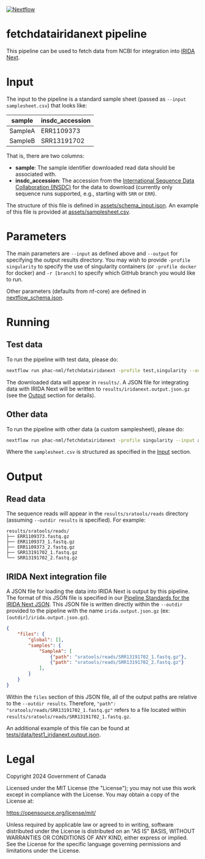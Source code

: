 [![Nextflow](https://img.shields.io/badge/nextflow-%E2%89%A523.04.3-brightgreen.svg)](https://www.nextflow.io/)

# fetchdatairidanext pipeline

This pipeline can be used to fetch data from NCBI for integration into [IRIDA Next][irida-next].

# Input

The input to the pipeline is a standard sample sheet (passed as `--input samplesheet.csv`) that looks like:

| sample  | insdc_accession |
| ------- | --------------- |
| SampleA | ERR1109373      |
| SampleB | SRR13191702     |

That is, there are two columns:
* **sample**: The sample identifier downloaded read data should be associated with.
* **insdc_accession**: The accession from the [International Sequence Data Collaboration (INSDC)][insdc] for the data to download (currently only sequence runs supported, e.g., starting with `SRR` or `ERR`).

The structure of this file is defined in [assets/schema_input.json](assets/schema_input.json). An example of this file is provided at [assets/samplesheet.csv](assets/samplesheet.csv).

# Parameters

The main parameters are `--input` as defined above and `--output` for specifying the output results directory. You may wish to provide `-profile singularity` to specify the use of singularity containers (or `-profile docker` for docker) and `-r [branch]` to specify which GitHub branch you would like to run.

Other parameters (defaults from nf-core) are defined in [nextflow_schema.json](nextflow_schema.json).

# Running

## Test data

To run the pipeline with test data, please do:

```bash
nextflow run phac-nml/fetchdatairidanext -profile test,singularity --outdir results
```

The downloaded data will appear in `results/`. A JSON file for integrating data with IRIDA Next will be written to `results/iridanext.output.json.gz` (see the [Output](#output) section for details).

## Other data

To run the pipeline with other data (a custom samplesheet), please do:

```bash
nextflow run phac-nml/fetchdatairidanext -profile singularity --input assets/samplesheet.csv --outdir results
```

Where the `samplesheet.csv` is structured as specified in the [Input](#input) section.

# Output

## Read data

The sequence reads will appear in the `results/sratools/reads` directory (assuming `--outdir results` is specified). For example:

```
results/sratools/reads/
├── ERR1109373.fastq.gz
├── ERR1109373_1.fastq.gz
├── ERR1109373_2.fastq.gz
├── SRR13191702_1.fastq.gz
└── SRR13191702_2.fastq.gz
```

## IRIDA Next integration file

A JSON file for loading the data into IRIDA Next is output by this pipeline. The format of this JSON file is specified in our [Pipeline Standards for the IRIDA Next JSON](https://github.com/phac-nml/pipeline-standards#32-irida-next-json). This JSON file is written directly within the `--outdir` provided to the pipeline with the name `irida.output.json.gz` (ex: `[outdir]/irida.output.json.gz`).

```json
{
    "files": {
        "global": [],
        "samples": {
            "SampleA": [
                {"path": "sratools/reads/SRR13191702_1.fastq.gz"},
                {"path": "sratools/reads/SRR13191702_2.fastq.gz"}
            ],
        }
    }
}
```

Within the `files` section of this JSON file, all of the output paths are relative to the `--outdir results`. Therefore, `"path": "sratools/reads/SRR13191702_1.fastq.gz"` refers to a file located within `results/sratools/reads/SRR13191702_1.fastq.gz`.

An additional example of this file can be found at [tests/data/test1_iridanext.output.json](tests/data/test1_iridanext.output.json).

# Legal

Copyright 2024 Government of Canada

Licensed under the MIT License (the "License"); you may not use
this work except in compliance with the License. You may obtain a copy of the
License at:

https://opensource.org/license/mit/

Unless required by applicable law or agreed to in writing, software distributed
under the License is distributed on an "AS IS" BASIS, WITHOUT WARRANTIES OR
CONDITIONS OF ANY KIND, either express or implied. See the License for the
specific language governing permissions and limitations under the License.

[irida-next]: https://github.com/phac-nml/irida-next
[insdc]: https://www.insdc.org/
